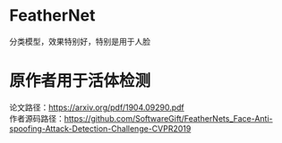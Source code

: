 # FeatherNet  
分类模型，效果特别好，特别是用于人脸  
# 原作者用于活体检测  
论文路径：https://arxiv.org/pdf/1904.09290.pdf  
作者源码路径：https://github.com/SoftwareGift/FeatherNets_Face-Anti-spoofing-Attack-Detection-Challenge-CVPR2019  
